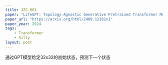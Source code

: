 ```yaml
---
title: JZC-001
paper: "LifeGPT: Topology-Agnostic Generative Pretrained Transformer Model for Cellular Automata"
paper_url: "https://arxiv.org/html/2409.12182v1" 
paper_year: 2024
tags: 
    - Transformer
    - Silly
layout: post
---
```


通过GPT模型给定32x32的初始状态，预测下一个状态
